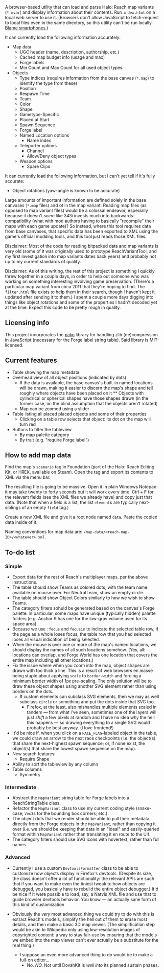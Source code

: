 
A browser-based utility that can load and parse Halo: Reach map variants (`*.mvar`) and display information about their contents. Run `index.html` on a local web server to use it. (Browsers don't allow JavaScript to fetch-request to local files even in the same directory, so this utility can't be run locally. [Blame smartphones.](https://www.mozilla.org/en-US/security/advisories/mfsa2019-21/#CVE-2019-11730))

It can currently load the following information accurately:

* Map data
  * UGC header (name, description, authorship, etc.)
  * Cached map budget info (usage and max)
  * Forge labels
  * Min Count and Max Count for all used object types
* Objects
  * Type indices (requires information from the base canvas (`*.map`) to identify the type from these)
  * Position
  * Respawn Time
  * Team
  * Color
  * Shape
  * Gametype-Specific
  * Placed at Start
  * Spawn Sequence
  * Forge label
  * Named Location options
    * Name index
  * Teleporter options
    * Channel
    * Allow/Deny object types
  * Weapon options
    * Spare Clips

It can currently load the following information, but I can't yet tell if it's fully accurate:

* Object rotations (yaw-angle is known to be accurate)

Large amounts of important information are defined solely in the base canvases (`*.map` files) and ot in the map variant. Reading map files (as opposed to map variant files) would be a colossal endeavor, especially because it doesn't <em>seem</em> like 343i invests much into backwards-compatibility (what with mod authors having to basically "recompile" their maps with each game update)? So instead, where this tool requires data from base canvases, that specific data has been exported to XML using the game's official modding tools, and this tool just reads those XML files.

Disclaimer: Most of the code for reading bitpacked data and map variants is very old (some of it was originally used to prototype ReachVariantTool, and my first investigation into map variants dates back years) and probably not up to my current standards of quality.

Disclaimer: As of this writing, the rest of this project is something I quickly threw together in a couple days, in order to help out someone who was working on something interesting involving game preservation. (There's a particular map variant from circa 2011 that they're hoping to find. The `filter.html` file exists to help them in their search, though I haven't kept it updated after sending it to them.) I spent a couple more days digging into things like object rotations and some of the properties I hadn't decoded yet at the time. Expect this code to be pretty rough in quality.


## Licensing info

This project incorporates the [pako](https://github.com/nodeca/pako) library for handling zlib (de)compression in JavaScript (necessary for the Forge label string table). Said library is MIT-licensed.


## Current features

* Table showing the map metadata
* Overhead view of all object positions (indicated by dots)
  * If the data is available, the base canvas's built-in named locations will be drawn, making it easier to discern the map's shape and tell roughly where objects have been placed on it
** Objects with cylindrical or spherical shapes have those shapes drawn (in the former case, on the blind assumption that the objects aren't rotated)
  * Map can be zoomed using a slider
* Table listing all placed placed objects and some of their properties
  * Clicking on a table row selects that object: its dot on the map will turn red
* Buttons to filter the tableview
  * By map palette category
  * By trait (e.g. "require Forge label")


## How to add map data

Find the map's `scenario` tag in Foundation (part of the Halo: Reach Editing Kit, or HREK, available on Steam). Open the tag and export its contents to XML via the menu bar.

The resulting file is going to be massive. Open it in plain Windows Notepad: it may take twenty to forty seconds but it will work every time. Ctrl + F for the relevant fields (see the XML files we already have) and copy just that data. (Note that when a field is a list, the list `element`s are typically next-siblings of an empty `field` tag.)

Create a new XML file and give it a root node named `data`. Paste the copied data inside of it.

Naming conventions for map data are: `/map-data/<reach-map-ID>/<whatever>.xml`.


## To-do list

### Simple

* Export data for the rest of Reach's multiplayer maps, per the above instructions.
* The table should show Teams as colored dots, with the team name available on mouse over. For Neutral team, show an empty circle.
* The table should show Object Colors similarly to how we wish to show Teams.
* The category filters sohuld be generated based on the canvas's Forge palette. In particular, some maps have unique (typically hidden) palette folders (e.g. Anchor 9 has one for the low-grav volume used for its space area).
* Because we use `:focus` and `focusin` to indicate the selected table row, if the page as a whole loses focus, the table row that you had selected loses all visual indication of being selected.
* When the mouse is over one or more of the map's named locations, we should display the names of all such locations somehow. (Yes, all: locations can overlap, and Forge World has one location that covers the entire map including all other locations.)
* Fix the issue where when you zoom into the map, object shapes are drawn with too thick a line. This is a result of web browsers en masse being stupid about applying `scale` to `border-width` and forcing a minimum border width of 1px pre-scaling. The only solution will be to draw these object shapes using another SVG element rather than using borders on the dots.
  * If custom elements can subclass SVG elements, then we may as well subclass `circle` or something and put the dots inside that SVG too.
    * Firefox, at the least, also mishandles multiple elements scaled in tandem &mdash; from what I've seen, sometimes one of the layers will just *shift* a few pixels at random and I have no idea why the hell this happens &mdash; so drawing everything to a single SVG would probably be best anyway. (I love frontend!)
* It'd be nice if, when you click on a `RACE_FLAG`-labeled object in the table, we could draw an arrow to the next race checkpoints (i.e. the object(s) that share the next-highest spawn sequence; or, if none exist, the object(s) that share the lowest spawn sequence on the map).
* New search features:
  * Require Shape
* Ability to sort the tableview by any column
* Table columns
  * Symmetry

### Intermediate

* Abstract the `MapVariant` string table for Forge labels into a ReachStringTable class.
* Refactor the `MapVariant` class to use my current coding style (snake-case; `Vec3`s for the bounding box corners; etc.).
* The object dots that we render should be able to pull their metadata directly from the Forge objects in the `MapVariant`, rather than copying it over (i.e. we should be keeping that data in an "ideal" and easily-queried format within `MapVariant` rather than translating it en route to the UI).
* The category filters should use SVG icons with hovertext, rather than full names.

### Advanced

* Currently I use a custom `DevtoolsFormatter` class to be able to customize how objects display in Firefox's devtools. (Despite its size, the class doesn't offer a lot of functionality: the relevant APIs are such that if you want to make even the tiniest tweak to how objects are debugged, you basically have to rebuild the entire object debugger.) It'd be nice if it were possible to load, say, a Natvis XML file and use that to guide browser devtools behavior. You know &mdash; an actually sane form of this kind of customization.

* Obviously the *very* most advanced thing we could try to do with this is extract Reach's models, simplify the hell out of them to erase most details, and then make a basic 3D map viewer. (The simplification step would be akin to Wikipedia only using low-resolution images of copyrighted content: a way to stay fair-use by ensuring that the models we embed into the map viewer can't ever actually be a substitute for the real thing.)
  * I suppose an even more advanced thing to do would be to make a full-on editor...
    * No. *NO.* Not until DovahKit is *well into* its planned sustain phases.